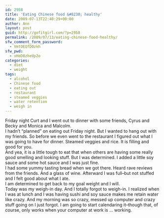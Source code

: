 ```yaml
---
id: 2958
title: 'Eating Chinese food &#8230; healthy'
date: 2009-07-13T22:40:29+00:00
author: Ann
layout: post
guid: http://gofitgirl.com/?p=2958
permalink: /2009/07/13/eating-chinese-food-healthy/
sfw_comment_form_password:
  - VmtOEQfDOzkh
sfw_pwd:
  - xHoD8zheUp2o
categories:
  - diet
  - weight
tags:
  - alcohol
  - Chinese food
  - eating out
  - restaurant
  - steamed veggies
  - water retention
  - weigh in
---
```

Friday night Curt and I went out to dinner with some friends, Cyrus and Becky and Monica and Malcolm.  
I hadn&#8217;t &#8220;planned&#8221; on eating out Friday night. But I wanted to hang out with my friends. So before we even went to the restaurant I figured out what I was going to have for dinner. Steamed veggies and rice. It is filling and good for you.  
And yea, it is a little tough to eat that when others are having some really good smelling and looking stuff. But I was determined. I added a little soy sauce and some hot sauce and I was just fine.  
I had some yummy tasting bread when we got there. Heard rave reviews from the friends. And a glass of wine. Afterward I was full&#8211;but not stuffed and I felt good about what I ate.  
I am determined to get back to my goal weight and I will.  
Today was my weigh-in day. And I totally forgot to weigh-in. I realized when I was at lunch and I was having sushi and soy sauce makes me retain water like crazy. And my morning was so crazy, messed up computer and crazy stuff going on I just forgot. I am going to start calendaring it&#8211;though that, of course, only works when your computer at work is &#8230; working.
